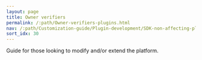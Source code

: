 ```yaml
---
layout: page
title: Owner verifiers
permalink: /:path/Owner-verifiers-plugins.html
nav: /:path/Customization-guide/Plugin-development/SDK-non-affecting-plugins/Owner-verifiers-plugins
sort_idx: 30
---
```


Guide for those looking to modify and/or extend the platform.